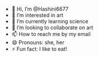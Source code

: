 - 👋 Hi, I’m @Hashini6677
- 👀 I’m interested in art
- 🌱 I’m currently learning science
- 💞️ I’m looking to collaborate on art
- 📫 How to reach me by my email
- 😄 Pronouns: she, her
- ⚡ Fun fact: I like to eat!

<!---
Hashini6677/Hashini6677 is a ✨ special ✨ repository because its `README.md` (this file) appears on your GitHub profile.
You can click the Preview link to take a look at your changes.
--->
